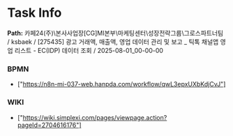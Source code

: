# Task Info

**Path:** 카페24(주)\본사사업장\[CG]MI본부\마케팅센터\성장전략그룹\그로스파트너팀 / ksbaek / [275435] 광고 거래액, 매출액, 영업 데이터 관리 및 보고 _ 틱톡 채널앱 영업 리스트 - EC(IDP) 데이터 조회 / 2025-08-01_00-00-00

### BPMN
- ["https://n8n-mi-037-web.hanpda.com/workflow/qwL3epxUXbKdjCvJ"]

### WIKI
- ["https://wiki.simplexi.com/pages/viewpage.action?pageId=2704616176"]

